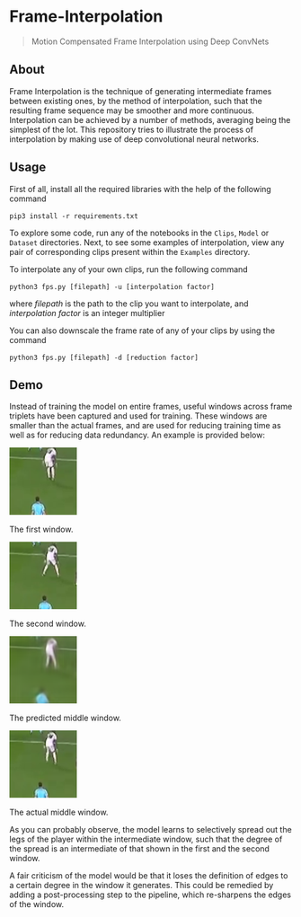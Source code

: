 # Frame-Interpolation
> Motion Compensated Frame Interpolation using Deep ConvNets

## About

Frame Interpolation is the technique of generating intermediate frames between existing ones, by the method of interpolation, such that the resulting frame sequence may be smoother and more continuous.
Interpolation can be achieved by a number of methods, averaging being the simplest of the lot. This repository tries to illustrate the process of interpolation by making use of deep convolutional neural networks.


## Usage

First of all, install all the required libraries with the help of the following command

    pip3 install -r requirements.txt

To explore some code, run any of the notebooks in the `Clips`, `Model` or `Dataset` directories. 
Next, to see some examples of interpolation, view any pair of corresponding clips present within the `Examples` directory.

To interpolate any of your own clips, run the following command

    python3 fps.py [filepath] -u [interpolation factor]
    
where *filepath* is the path to the clip you want to interpolate, and *interpolation factor* is an integer multiplier

You can also downscale the frame rate of any of your clips by using the command

    python3 fps.py [filepath] -d [reduction factor]

## Demo

Instead of training the model on entire frames, useful windows across frame triplets have been captured and used for training. These windows are smaller than the actual frames, and are used for reducing training time as well as for reducing data redundancy. An example is provided below:


![](Examples/first_window.png)

The first window.


![](Examples/second_window.png)

The second window.


![](Examples/predicted_middle_window.png)

The predicted middle window.


![](Examples/actual_middle_window.png)

The actual middle window.


As you can probably observe, the model learns to selectively spread out the legs of the player within the intermediate window, such that the degree of the spread is an intermediate of that shown in the first and the second window. 

A fair criticism of the model would be that it loses the definition of edges to a certain degree in the window it generates. This could be remedied by adding a post-processing step to the pipeline, which re-sharpens the edges of the window.
